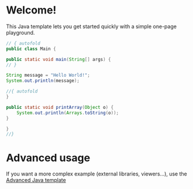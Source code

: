 # Welcome!

This Java template lets you get started quickly with a simple one-page playground.

```java runnable
// { autofold
public class Main {

public static void main(String[] args) {
// }

String message = "Hello World!";
System.out.println(message);

//{ autofold
}

public static void printArray(Object o) {
    System.out.println(Arrays.toString(o));
}

}
//}
```

# Advanced usage

If you want a more complex example (external libraries, viewers...), use the [Advanced Java template](https://tech.io/select-repo/385)
